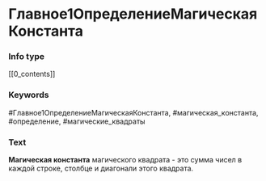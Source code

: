 # Главное1ОпределениеМагическаяКонстанта
### Info type
[[0_contents]]
### Keywords
#Главное1ОпределениеМагическаяКонстанта, #магическая_константа, #определение, #магические_квадраты
### Text
**Магическая константа** магического квадрата - это сумма чисел в каждой строке, столбце и диагонали этого квадрата.